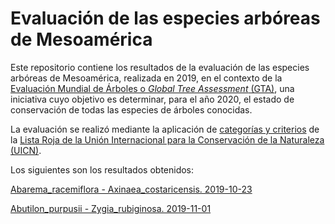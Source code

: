 # Evaluación de las especies arbóreas de Mesoamérica

Este repositorio contiene los resultados de la evaluación de las especies arbóreas de Mesoamérica, realizada en 2019, en el contexto de la [Evaluación Mundial de Árboles o _Global Tree Assessment_ (GTA)](https://globaltreeassessment.org/), una iniciativa cuyo objetivo es determinar, para el año 2020, el estado de conservación de todas las especies de árboles conocidas.

La evaluación se realizó mediante la aplicación de [categorías y criterios](https://www.iucn.org/es/content/categor%C3%ADas-y-criterios-de-la-lista-roja-de-la-uicn-versi%C3%B3n-31-segunda-edici%C3%B3n) de la [Lista Roja de la Unión Internacional para la Conservación de la Naturaleza (UICN)](https://www.iucnredlist.org/es/).

Los siguientes son los resultados obtenidos:

[Abarema_racemiflora - Axinaea_costaricensis. 2019-10-23](https://evaluacion-arboles-mesoamerica.github.io/Abarema_racemiflora-Axinaea_costaricensis-evaluacion.html)

[Abutilon_purpusii - Zygia_rubiginosa. 2019-11-01](https://evaluacion-arboles-mesoamerica.github.io/Abutilon_purpusii-Zygia_rubiginosa-20191101-evaluacion.html)
